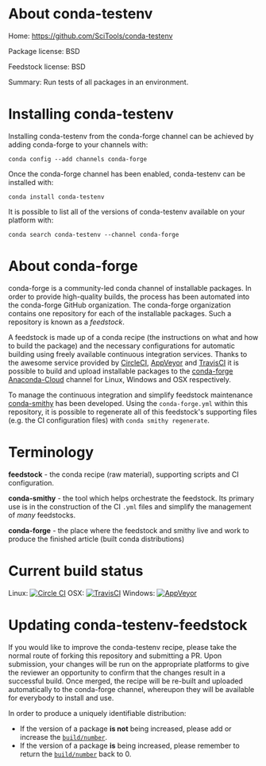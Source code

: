 About conda-testenv
===================

Home: https://github.com/SciTools/conda-testenv

Package license: BSD

Feedstock license: BSD

Summary: Run tests of all packages in an environment.



Installing conda-testenv
========================

Installing conda-testenv from the conda-forge channel can be achieved by adding conda-forge to your channels with:

```
conda config --add channels conda-forge
```

Once the conda-forge channel has been enabled, conda-testenv can be installed with:

```
conda install conda-testenv
```

It is possible to list all of the versions of conda-testenv available on your platform with:

```
conda search conda-testenv --channel conda-forge
```


About conda-forge
=================

conda-forge is a community-led conda channel of installable packages.
In order to provide high-quality builds, the process has been automated into the
conda-forge GitHub organization. The conda-forge organization contains one repository 
for each of the installable packages. Such a repository is known as a *feedstock*.

A feedstock is made up of a conda recipe (the instructions on what and how to build
the package) and the necessary configurations for automatic building using freely
available continuous integration services. Thanks to the awesome service provided by
[CircleCI](https://circleci.com/), [AppVeyor](http://www.appveyor.com/)
and [TravisCI](https://travis-ci.org/) it is possible to build and upload installable
packages to the [conda-forge](https://anaconda.org/conda-forge)
[Anaconda-Cloud](http://docs.anaconda.org/) channel for Linux, Windows and OSX respectively.

To manage the continuous integration and simplify feedstock maintenance
[conda-smithy](http://github.com/conda-forge/conda-smithy) has been developed.
Using the ``conda-forge.yml`` within this repository, it is possible to regenerate all of
this feedstock's supporting files (e.g. the CI configuration files) with ``conda smithy regenerate``.


Terminology
===========

**feedstock** - the conda recipe (raw material), supporting scripts and CI configuration.

**conda-smithy** - the tool which helps orchestrate the feedstock.
                   Its primary use is in the construction of the CI ``.yml`` files
                   and simplify the management of *many* feedstocks.

**conda-forge** - the place where the feedstock and smithy live and work to
                  produce the finished article (built conda distributions)

Current build status
====================
Linux: [![Circle CI](https://circleci.com/gh/conda-forge/conda-testenv-feedstock.svg?style=svg)](https://circleci.com/gh/conda-forge/conda-testenv-feedstock)
OSX: [![TravisCI](https://travis-ci.org/conda-forge/conda-testenv-feedstock.svg?branch=master)](https://travis-ci.org/conda-forge/conda-testenv-feedstock) 
Windows: [![AppVeyor](https://ci.appveyor.com/api/projects/status/github/conda-forge/conda-testenv-feedstock?svg=True)](https://ci.appveyor.com/project/conda-forge/conda-testenv-feedstock/branch/master)


Updating conda-testenv-feedstock
================================

If you would like to improve the conda-testenv recipe, please take the normal
route of forking this repository and submitting a PR. Upon submission, your changes will
be run on the appropriate platforms to give the reviewer an opportunity to confirm that the
changes result in a successful build. Once merged, the recipe will be re-built and uploaded
automatically to the conda-forge channel, whereupon they will be available for everybody to
install and use.

In order to produce a uniquely identifiable distribution:
 * If the version of a package **is not** being increased, please add or increase
   the [``build/number``](http://conda.pydata.org/docs/building/meta-yaml.html#build-number-and-string). 
 * If the version of a package **is** being increased, please remember to return
   the [``build/number``](http://conda.pydata.org/docs/building/meta-yaml.html#build-number-and-string)
   back to 0.

